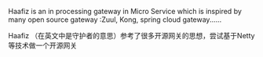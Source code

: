 Haafiz is an in processing gateway in Micro Service which is inspired by many open source gateway :Zuul, Kong, spring cloud gateway......

Haafiz （在英文中是守护者的意思）参考了很多开源网关的思想，尝试基于Netty等技术做一个开源网关


